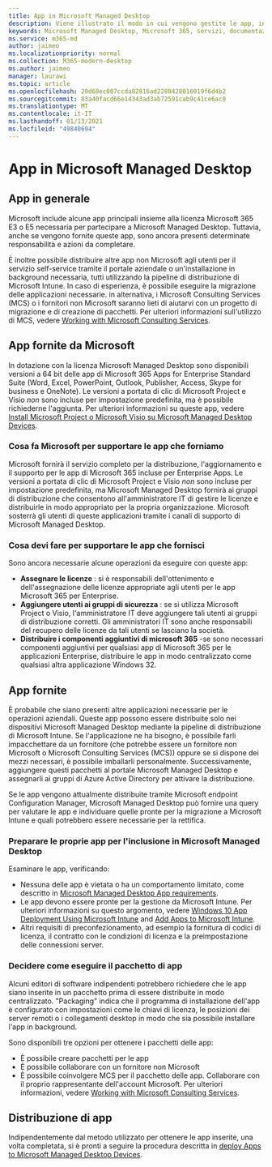 ```yaml
---
title: App in Microsoft Managed Desktop
description: Viene illustrato il modo in cui vengono gestite le app, inclusa la modalità di creazione di pacchetti, distribuzione e supporto.
keywords: Microsoft Managed Desktop, Microsoft 365, servizi, documentazione
ms.service: m365-md
author: jaimeo
ms.localizationpriority: normal
ms.collection: M365-modern-desktop
ms.author: jaimeo
manager: laurawi
ms.topic: article
ms.openlocfilehash: 20d68ec007ccda82816ad2288428016019f6d4b2
ms.sourcegitcommit: 83a40facd66e14343ad3ab72591cab9c41ce6ac0
ms.translationtype: MT
ms.contentlocale: it-IT
ms.lasthandoff: 01/13/2021
ms.locfileid: "49840694"
---
```

# <a name="apps-in-microsoft-managed-desktop"></a>App in Microsoft Managed Desktop

<!--This topic is the target for 2 "Learn more" links in the Admin Portal (aka.ms/app-overview;app-package); also target for link from Online resources (aka.ms/app-overviewmmd-app-prep) do not delete.-->

<!--Applications: supported/onboard/deployment -->
 
## <a name="apps-generally"></a>App in generale

Microsoft include alcune app principali insieme alla licenza Microsoft 365 E3 o E5 necessaria per partecipare a Microsoft Managed Desktop. Tuttavia, anche se vengono fornite queste app, sono ancora presenti determinate responsabilità e azioni da completare.

È inoltre possibile distribuire altre app non Microsoft agli utenti per il servizio self-service tramite il portale aziendale o un'installazione in background necessaria, tutti utilizzando la pipeline di distribuzione di Microsoft Intune. In caso di esperienza, è possibile eseguire la migrazione delle applicazioni necessarie. in alternativa, i Microsoft Consulting Services (MCS) o i fornitori non Microsoft saranno lieti di aiutarvi con un progetto di migrazione e di creazione di pacchetti. Per ulteriori informazioni sull'utilizzo di MCS, vedere [Working with Microsoft Consulting Services](apps-MCS.md).


## <a name="apps-provided-by-microsoft"></a>App fornite da Microsoft

In dotazione con la licenza Microsoft Managed Desktop sono disponibili versioni a 64 bit delle app di Microsoft 365 Apps for Enterprise Standard Suite (Word, Excel, PowerPoint, Outlook, Publisher, Access, Skype for business e OneNote). Le versioni a portata di clic di Microsoft Project e Visio *non* sono incluse per impostazione predefinita, ma è possibile richiederne l'aggiunta. Per ulteriori informazioni su queste app, vedere [Install Microsoft Project o Microsoft Visio su Microsoft Managed Desktop Devices](../get-started/project-visio.md).

### <a name="what-microsoft-does-to-support-the-apps-we-provide"></a>Cosa fa Microsoft per supportare le app che forniamo

Microsoft fornirà il servizio completo per la distribuzione, l'aggiornamento e il supporto per le app di Microsoft 365 incluse per Enterprise Apps. Le versioni a portata di clic di Microsoft Project e Visio *non* sono incluse per impostazione predefinita, ma Microsoft Managed Desktop fornirà ai gruppi di distribuzione che consentono all'amministratore IT di gestire le licenze e distribuirle in modo appropriato per la propria organizzazione. Microsoft sosterrà gli utenti di queste applicazioni tramite i canali di supporto di Microsoft Managed Desktop.

### <a name="what-you-need-to-do-to-support-the-apps-we-provide"></a>Cosa devi fare per supportare le app che fornisci

Sono ancora necessarie alcune operazioni da eseguire con queste app:

- **Assegnare le licenze** : si è responsabili dell'ottenimento e dell'assegnazione delle licenze appropriate agli utenti per le app Microsoft 365 per Enterprise.
- **Aggiungere utenti ai gruppi di sicurezza** : se si utilizza Microsoft Project o Visio, l'amministratore IT deve aggiungere tali utenti ai gruppi di distribuzione corretti. Gli amministratori IT sono anche responsabili del recupero delle licenze da tali utenti se lasciano la società.
- **Distribuire i componenti aggiuntivi di microsoft 365** -se sono necessari componenti aggiuntivi per qualsiasi app di Microsoft 365 per le applicazioni Enterprise, distribuire le app in modo centralizzato come qualsiasi altra applicazione Windows 32. 

## <a name="apps-you-provide"></a>App fornite

È probabile che siano presenti altre applicazioni necessarie per le operazioni aziendali. Queste app possono essere distribuite solo nei dispositivi Microsoft Managed Desktop mediante la pipeline di distribuzione di Microsoft Intune. Se l'applicazione ne ha bisogno, è possibile farli impacchettare da un fornitore (che potrebbe essere un fornitore non Microsoft o Microsoft Consulting Services (MCS)) oppure se si dispone dei mezzi necessari, è possibile imballarli personalmente. Successivamente, aggiungere questi pacchetti al portale Microsoft Managed Desktop e assegnarli ai gruppi di Azure Active Directory per attivare la distribuzione. 

Se le app vengono attualmente distribuite tramite Microsoft endpoint Configuration Manager, Microsoft Managed Desktop può fornire una query per valutare le app e individuare quelle pronte per la migrazione a Microsoft Intune e quali potrebbero essere necessarie per la rettifica.


### <a name="preparing-your-own-apps-for-inclusion-in-microsoft-managed-desktop"></a>Preparare le proprie app per l'inclusione in Microsoft Managed Desktop
Esaminare le app, verificando:

- Nessuna delle app è vietata o ha un comportamento limitato, come descritto in [Microsoft Managed Desktop App requirements](https://aka.ms/app-req).
- Le app devono essere pronte per la gestione da Microsoft Intune. Per ulteriori informazioni su questo argomento, vedere [Windows 10 App Deployment Using Microsoft Intune](https://docs.microsoft.com/intune/apps-windows-10-app-deploy) and [Add Apps to Microsoft Intune](https://docs.microsoft.com/intune/apps-add).
- Altri requisiti di preconfezionamento, ad esempio la fornitura di codici di licenza, il contratto con le condizioni di licenza e la preimpostazione delle connessioni server.

### <a name="decide-how-to-package-apps"></a>Decidere come eseguire il pacchetto di app

Alcuni editori di software indipendenti potrebbero richiedere che le app siano inserite in un pacchetto prima di essere distribuite in modo centralizzato. "Packaging" indica che il programma di installazione dell'app è configurato con impostazioni come le chiavi di licenza, le posizioni dei server remoti o i collegamenti desktop in modo che sia possibile installare l'app in background.

Sono disponibili tre opzioni per ottenere i pacchetti delle app: 


- È possibile creare pacchetti per le app
- È possibile collaborare con un fornitore non Microsoft
- È possibile coinvolgere MCS per il pacchetto delle app. Collaborare con il proprio rappresentante dell'account Microsoft. Per ulteriori informazioni, vedere [Working with Microsoft Consulting Services](apps-MCS.md).



## <a name="deploying-apps"></a>Distribuzione di app

Indipendentemente dal metodo utilizzato per ottenere le app inserite, una volta completata, si è pronti a seguire la procedura descritta in [deploy Apps to Microsoft Managed Desktop Devices](../get-started/deploy-apps.md).


